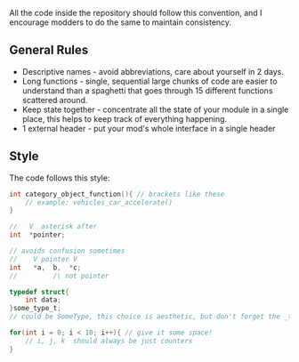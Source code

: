 All the code inside the repository should follow this convention, and I encourage modders to do the same to maintain consistency.

## General Rules
- Descriptive names - avoid abbreviations, care about yourself in 2 days.
- Long functions - single, sequential large chunks of code are easier to understand than a spaghetti that goes through 15 different functions scattered around.
- Keep state together - concentrate all the state of your module in a single place, this helps to keep track of everything happening.
- 1 external header - put your mod's whole interface in a single header
## Style
The code follows this style:

```c
int category_object_function(){ // brackets like these
	// example: vehicles_car_accelerate() 
}

//   V  asterisk after
int  *pointer;

// avoids confusion sometimes
//    V pointer V
int   *a,  b,  *c;
//         /\ not pointer

typedef struct{
	int data;
}some_type_t;
// could be SomeType, this choice is aesthetic, but don't forget the _t!_

for(int i = 0; i < 10; i++){ // give it some space!
	// i, j, k  should always be just counters
}

```